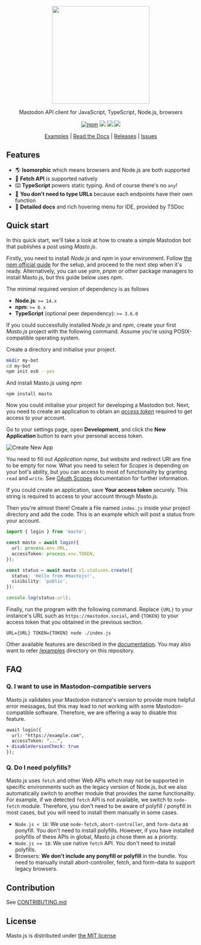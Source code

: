 <p align="center">
  <img src="https://i.imgur.com/jakvzSd.png" width="260px">
</p>

<p align="center">Mastodon API client for JavaScript, TypeScript, Node.js, browsers</p>

<p align="center">
  <a href="https://www.npmjs.com/package/masto"><img src="https://img.shields.io/npm/v/masto.svg" alt="npm"/></a>
  <a href="https://github.com/neet/masto.js/actions"><img src="https://github.com/neet/masto.js/workflows/CI/badge.svg" /></a>
  <a href="https://codecov.io/gh/neet/masto.js"><img src="https://codecov.io/gh/neet/masto.js/branch/main/graph/badge.svg" /></a>
  <a href="https://codeclimate.com/github/neet/masto.js/maintainability"><img src="https://api.codeclimate.com/v1/badges/f56a1d2e6728a89d0a94/maintainability" /></a>
</p>

<p align="center">
  <a href="https://github.com/neet/masto.js/tree/main/examples">Examples</a> |
  <a href="https://neet.github.io/masto.js">Read the Docs</a> |
  <a href="https://github.com/neet/masto.js/releases">Releases</a> |
  <a href="https://github.com/neet/masto.js/issues">Issues</a>
</p>

## Features

- 🌎 **Isomorphic** which means browsers and Node.js are both supported
- 🌊 **Fetch API** is supported natively
- ⌨️ **TypeScript** powers static typing. And of course there's no `any`!
- 💪 **You don't need to type URLs** because each endpoints have their own function
- 📄 **Detailed docs** and rich hovering menu for IDE, provided by TSDoc

## Quick start

In this quick start, we'll take a look at how to create a simple Mastodon bot that publishes a post using _Masto.js_.

Firstly, you need to install _Node.js_ and _npm_ in your environment. Follow [the npm official guide](https://docs.npmjs.com/downloading-and-installing-node-js-and-npm) for the setup, and proceed to the next step when it's ready. Alternatively, you can use _yarn_, _pnpm_ or other package managers to install Masto.js, but this guide below uses _npm_.

The minimal required version of dependency is as follows

- **Node.js**: `>= 14.x`
- **npm**: `>= 6.x`
- **TypeScript** (optional peer dependency): `>= 3.6.0`

If you could successfully installed _Node.js_ and _npm_, create your first _Masto.js_ project with the following command. Assume you're using POSIX-compatible operating system.

Create a directory and initialise your project.

```sh
mkdir my-bot
cd my-bot
npm init es6 --yes
```

And install Masto.js using _npm_

```
npm install masto
```

Now you could initialise your project for developing a Mastodon bot. Next, you need to create an application to obtain an _[access token](https://docs.joinmastodon.org/client/authorized/)_ required to get access to your account.

Go to your settings page, open **Development**, and click the **New Application** button to earn your personal access token.

![Create New App](https://i.imgur.com/rCwMw3j.png)

You need to fill out _Application name_, but website and redirect URI are fine to be empty for now. What you need to select for _Scopes_ is depending on your bot's ability, but you can access to most of functionality by granting `read` and `write`. See [OAuth Scopes](https://docs.joinmastodon.org/api/oauth-scopes/) documentation for further information.

If you could create an application, save **Your access token** securely. This string is required to access to your account through Masto.js.

Then you're almost there! Create a file named `index.js` inside your project directory and add the code. This is an example which will post a status from your account.

```ts
import { login } from 'masto';

const masto = await login({
  url: process.env.URL,
  accessToken: process.env.TOKEN,
});

const status = await masto.v1.statuses.create({
  status: 'Hello from #mastojs!',
  visibility: 'public',
});

console.log(status.url);
```

Finally, run the program with the following command. Replace `{URL}` to your instance's URL such as `https://mastodon.social`, and `{TOKEN}` to your access token that you obtained in the previous section.

```
URL={URL} TOKEN={TOKEN} node ./index.js
```

Other available features are described in the [documentation](https://neet.github.io/masto.js). You may also want to refer [/examples](https://github.com/neet/masto.js/tree/main/examples) directory on this repository.

## FAQ

### Q. I want to use in Mastodon-compatible servers

Masto.js validates your Mastodon instance's version to provide more helpful error messages, but this may lead to not working with some Mastodon-compatible software. Therefore, we are offering a way to disable this feature.

```diff
await login({
  url: "https://example.com",
  accessToken: "...",
+ disableVersionCheck: true
});
```

### Q. Do I need polyfills?

Masto.js uses `fetch` and other Web APIs which may not be supported in specific environments such as the legacy version of Node.js, but we also automatically switch to another module that provides the same functionality. For example, if we detected `fetch` API is not available, we switch to `node-fetch` module. Therefore, you don't need to be aware of polyfill / ponyfill in most cases, but you will need to install them manually in some cases.

- `Node.js < 18`: We use `node-fetch`, `abort-controller`, and `form-data` as ponyfill. You don't need to install polyfills. However, if you have installed polyfills of these APIs in global, Masto.js chose them as a priority.
- `Node.js >= 18`: We use native `fetch` API. You don't need to install polyfills.
- Browsers: **We don't include any ponyfill or polyfill** in the bundle. You need to manually install abort-controller, fetch, and form-data to support legacy browsers.

## Contribution

See [CONTRIBUTING.md](CONTRIBUTING.md)

## License

Masto.js is distributed under [the MIT license](https://opensource.org/licenses/MIT)
